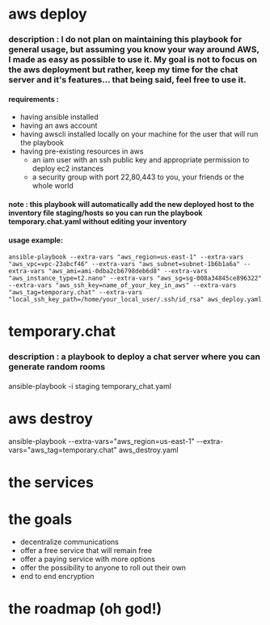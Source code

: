 
# aws deploy
### description : I do not plan on maintaining this playbook for general usage, but assuming you know your way around AWS, I made as easy as possible to use it. My goal is not to focus on the aws deployment but rather, keep my time for the chat server and it's features... that being said, feel free to use it.
#### requirements : 
- having ansible installed
- having an aws account
- having awscli installed locally on your machine for the user that will run the playbook
- having pre-existing resources in aws
  - an iam user with an ssh public key and appropriate permission to deploy ec2 instances
  - a security group with port 22,80,443 to you, your friends or the whole world   

#### note : this playbook will automatically add the new deployed host to the inventory file staging/hosts so you can run the playbook temporary.chat.yaml without editing your inventory
#### usage example:
`ansible-playbook --extra-vars "aws_region=us-east-1" --extra-vars "aws_vpc=vpc-23abcf46" --extra-vars "aws_subnet=subnet-1b6b1a6a" --extra-vars "aws_ami=ami-0dba2cb6798deb6d8" --extra-vars "aws_instance_type=t2.nano" --extra-vars "aws_sg=sg-008a34845ce896322" --extra-vars "aws_ssh_key=name_of_your_key_in_aws" --extra-vars "aws_tag=temporary.chat" --extra-vars "local_ssh_key_path=/home/your_local_user/.ssh/id_rsa" aws_deploy.yaml`


# temporary.chat
### description : a playbook to deploy a chat server where you can generate random rooms
####
ansible-playbook -i staging temporary_chat.yaml


# aws destroy
ansible-playbook --extra-vars="aws_region=us-east-1" --extra-vars="aws_tag=temporary.chat" aws_destroy.yaml

# the services

# the goals

- decentralize communications
- offer a free service that will remain free
- offer a paying service with more options
- offer the possibility to anyone to roll out their own
- end to end encryption

# the roadmap (oh god!)
